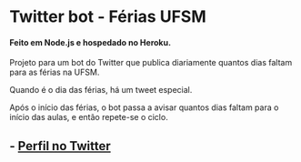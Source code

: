 
# Twitter bot - Férias UFSM
#### Feito em Node.js e hospedado no Heroku.

Projeto para um bot do Twitter que publica diariamente quantos dias faltam para as férias na UFSM.

Quando é o dia das férias, há um tweet especial. 

Após o início das férias, o bot passa a avisar quantos dias faltam para o início das aulas, e então repete-se o ciclo.


##  - [Perfil no Twitter](https://twitter.com/botferiasufsm)

